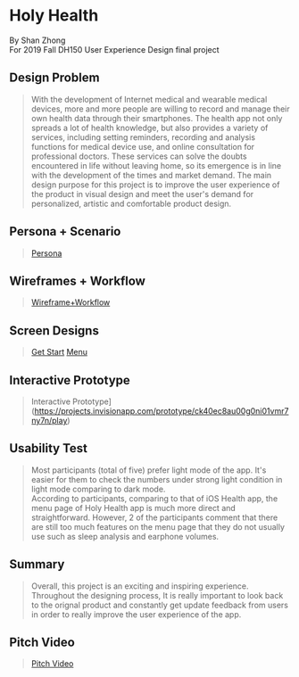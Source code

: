 Holy Health
============================

By Shan Zhong <br>
For 2019 Fall DH150 User Experience Design final project <br>

## Design Problem
> With the development of Internet medical and wearable medical devices, more and more people are willing to record and manage their own health data through their smartphones. The health app not only spreads a lot of health knowledge, but also provides a variety of services, including setting reminders, recording and analysis functions for medical device use, and online consultation for professional doctors. These services can solve the doubts encountered in life without leaving home, so its emergence is in line with the development of the times and market demand. The main design purpose for this project is to improve the user experience of the product in visual design and meet the user's demand for personalized, artistic and comfortable product design.

## Persona + Scenario
> [Persona](https://github.com/ShanZ3/Holy_Health/blob/master/Personas.png)

## Wireframes + Workflow
> [Wireframe+Workflow](https://github.com/ShanZ3/Holy_Health/blob/master/Holy_Health_prot-page-001.jpg)

## Screen Designs
> [Get Start](https://github.com/ShanZ3/Holy_Health/blob/master/Screen%20Shot%202019-12-10%20at%201.42.53%20PM.png)
> [Menu](https://github.com/ShanZ3/Holy_Health/blob/master/Screen%20Shot%202019-12-10%20at%201.38.15%20PM.png)

## Interactive Prototype
> Interactive Prototype](https://projects.invisionapp.com/prototype/ck40ec8au00g0ni01vmr7ny7n/play)

## Usability Test
> Most participants (total of five) prefer light mode of the app. It's easier for them to check the numbers under strong light condition in light mode comparing to dark mode. <br>
> According to participants, comparing to that of iOS Health app, the menu page of Holy Health app is much more direct and straightforward. However, 2 of the participants comment that there are still too much features on the menu page that they do not usually use such as sleep analysis and earphone volumes. <br>

## Summary
> Overall, this project is an exciting and inspiring experience. Throughout the designing process, It is really important to look back to the orignal product and constantly get update feedback from users in order to really improve the user experience of the app. 

## Pitch Video
> [Pitch Video](https://youtu.be/_-zmqiw23d4)
